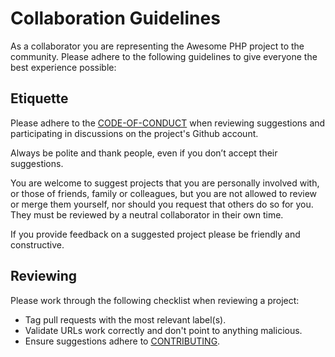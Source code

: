 # Collaboration Guidelines
As a collaborator you are representing the Awesome PHP project to the community. Please adhere to the following guidelines to give everyone the best experience possible: 

## Etiquette
Please adhere to the [CODE-OF-CONDUCT](https://github.com/rpabotsworld/awesome-rpa/blob/master/CODE-OF-CONDUCT.md) when reviewing suggestions and participating in discussions on the project's Github account.

Always be polite and thank people, even if you don’t accept their suggestions.

You are welcome to suggest projects that you are personally involved with, or those of friends, family or colleagues, but you are not allowed to review or merge them yourself, nor should you request that others do so for you. They must be reviewed by a neutral collaborator in their own time.

If you provide feedback on a suggested project please be friendly and constructive.

## Reviewing
Please work through the following checklist when reviewing a project: 

- Tag pull requests with the most relevant label(s).
- Validate URLs work correctly and don't point to anything malicious.
- Ensure suggestions adhere to [CONTRIBUTING](https://github.com/rpabotsworld/awesome-rpa/blob/master/CONTRIBUTING.md).

